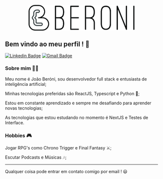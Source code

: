 <p align="center">
  <img width="350px" src="https://raw.githubusercontent.com/Beroni/Beroni/master/.github/logo.png">
</p>

## Bem vindo ao meu perfil ! 👋

[![Linkedin Badge](https://img.shields.io/badge/-LinkedIn-blue?style=flat-square&logo=Linkedin&logoColor=white&link=hhttps://www.linkedin.com/in/beroni/)](https://www.linkedin.com/in/beroni/)
[![Gmail Badge](https://img.shields.io/badge/-Gmail-c14438?style=flat-square&logo=Gmail&logoColor=white&link=mailto:beronimagalhaes@gmail.com)](mailto:beronimagalhaes@gmail.com)

### Sobre mim 👨‍💻

Meu nome é João Beróni, sou desenvolvedor full stack e entusiasta de inteligência artificial;

Minhas tecnologias preferidas são ReactJS, Typescript e Python 🐍;

Estou em constante aprendizado e sempre me desafiando para aprender novas tecnologias;

As tecnologias que estou estudando no momento é NextJS e Testes de Interface.

### Hobbies 🎮

Jogar RPG's como Chrono Trigger e Final Fantasy ⚔;

Escutar Podcasts e Músicas 🎶;

<hr>

Qualquer coisa pode entrar em contato comigo por email ! 😃
